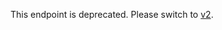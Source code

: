 This endpoint is deprecated. Please switch to [v2](https://github.com/eosfrontier/orthanc/blob/master/v2/README.md). 